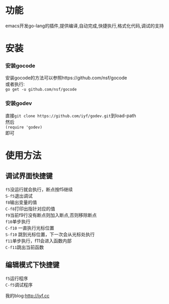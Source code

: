 # 功能
emacs开发go-lang的插件,提供编译,自动完成,快捷执行,格式化代码,调试的支持  

# 安装
### 安装gocode
安装gocode的方法可以参照https://github.com/nsf/gocode  
或者执行:  
`go get -u github.com/nsf/gocode`  

### 安装godev
直接`git clone https://github.com/iyf/godev.git`到load-path  
然后  
`(require 'godev)`  
即可  
# 使用方法  
## 调试界面快捷键  

`f5`没运行就会执行，断点按f5继续  
`S-f5`退出调试  
`f8`输出变量的值  
`C-f8`打印出指针对应的值  
`f9`当前f9行没有断点则加入断点,否则移除断点  
`f10`单步执行  
`C-f10` 一直执行光标位置  
`S-f10` 跳到光标位置，下一次会从光标处执行  
`f11`单步执行，f11会进入函数内部  
`C-f11`跳出当前函数  

## 编辑模式下快捷键

`f5`运行程序  
`C-f5`调试程序  

我的blog:http://iyf.cc